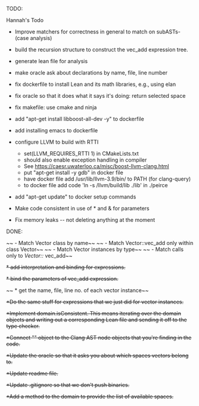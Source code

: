 TODO:


Hannah's Todo

* Improve matchers for correctness in general to match on subASTs-(case analysis)
* build the recursion structure to construct the vec_add expression tree.
  
* generate lean file for analysis
* make oracle ask about declarations by name, file, line number
* fix dockerfile to install Lean and its math libraries, e.g., using elan
* fix oracle so that it does what it says it's doing: return selected space
* fix makefile: use cmake and ninja
* add "apt-get install libboost-all-dev -y" to dockerfile
* add installing emacs to dockerfile
* configure LLVM to build with RTTI
  - set(LLVM_REQUIRES_RTTI 1) in CMakeLists.txt
  - should also enable exception handling in compiler
  - See https://caesr.uwaterloo.ca/misc/boost-llvm-clang.html
  - put "apt-get install -y gdb" in docker file
  - have docker file add /usr/lib/llvm-3.9/bin/ to PATH (for clang-query)
  - to docker file add code 'ln -s /llvm/build/lib ./lib' in ./peirce
* add "apt-get update" to docker setup commands
* Make code consistent in use of * and & for parameters
* Fix memory leaks -- not deleting anything at the moment


DONE:

~~    - Match Vector class by name~~
~~    - Match Vector::vec_add only within class Vector~~
~~    - Match Vector instances by type~~
~~    - Match calls only to *Vector::* vec_add~~

~~* add interpretation and binding for expressions.~~

~~* bind the parameters of vec_add expression.~~

~~ * get the name, file, line no. of each vector instance~~

~~*Do the same stuff for expressions that we just did for vector instances.~~

~~*Implement domain.isConsistent. This means iterating over the domain objects and writing out a corresponding Lean file and sending it off to the type checker.~~

~~*Connect "" object to the Clang AST node objects that you're
finding in the code.~~

~~*Update the oracle so that it asks you about which spaces vectors belong to.~~

~~*Update readme file.~~

~~*Update .gitignore so that we don't push binaries.~~

~~*Add a method to the domain to provide the list of available spaces.~~

